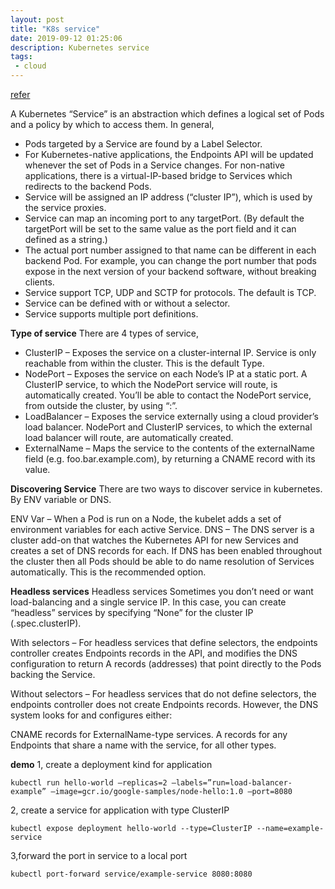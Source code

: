 ```yaml
---
layout: post
title: "K8s service"
date: 2019-09-12 01:25:06
description: Kubernetes service
tags:
 - cloud
---
```


[refer](https://www.bmc.com/blogs/kubernetes-services/)

A Kubernetes “Service” is an abstraction which defines a logical set of Pods and a policy by which to access them. In general,

- Pods targeted by a Service are found by a Label Selector.
- For Kubernetes-native applications, the Endpoints API will be updated whenever the set of Pods in a Service changes. For non-native applications, there is a virtual-IP-based bridge to Services which redirects to the backend Pods.
- Service will be assigned an IP address (“cluster IP”), which is used by the service proxies.
- Service can map an incoming port to any targetPort. (By default the targetPort will be set to the same value as the port field and it can defined as a string.)
- The actual port number assigned to that name can be different in each backend Pod. For example, you can change the port number that pods expose in the next version of your backend software, without breaking clients.
- Service support TCP, UDP and SCTP for protocols. The default is TCP.
- Service can be defined with or without a selector.
- Service supports multiple port definitions.

**Type of service**
There are 4 types of service,
- ClusterIP – Exposes the service on a cluster-internal IP. Service is only reachable from within the cluster. This is the default Type.
- NodePort – Exposes the service on each Node’s IP at a static port. A ClusterIP service, to which the NodePort service will route, is automatically created. You’ll be able to contact the NodePort service, from outside the cluster, by using “<NodeIP>:<NodePort>”.
- LoadBalancer – Exposes the service externally using a cloud provider’s load balancer. NodePort and ClusterIP services, to which the external load balancer will route, are automatically created.
- ExternalName – Maps the service to the contents of the externalName field (e.g. foo.bar.example.com), by returning a CNAME record with its value.

**Discovering Service**
There are two ways to discover service in kubernetes. By ENV variable or DNS.

ENV Var – When a Pod is run on a Node, the kubelet adds a set of environment variables for each active Service.
DNS – The DNS server is a cluster add-on that watches the Kubernetes API for new Services and creates a set of DNS records for each. If DNS has been enabled throughout the cluster then all Pods should be able to do name resolution of Services automatically. This is the recommended option.

**Headless services**
Headless services
Sometimes you don’t need or want load-balancing and a single service IP. In this case, you can create “headless” services by specifying “None” for the cluster IP (.spec.clusterIP).

With selectors – For headless services that define selectors, the endpoints controller creates Endpoints records in the API, and modifies the DNS configuration to return A records (addresses) that point directly to the Pods backing the Service.

Without selectors – For headless services that do not define selectors, the endpoints controller does not create Endpoints records. However, the DNS system looks for and configures either:

CNAME records for ExternalName-type services.
A records for any Endpoints that share a name with the service, for all other types.

**demo**
1, create a deployment kind for application
```
kubectl run hello-world –replicas=2 –labels=”run=load-balancer-example” –image=gcr.io/google-samples/node-hello:1.0 –port=8080
```
2, create a service for application with type ClusterIP
```
kubectl expose deployment hello-world --type=ClusterIP --name=example-service
```
3,forward the port in service to a local port
```
kubectl port-forward service/example-service 8080:8080
```
